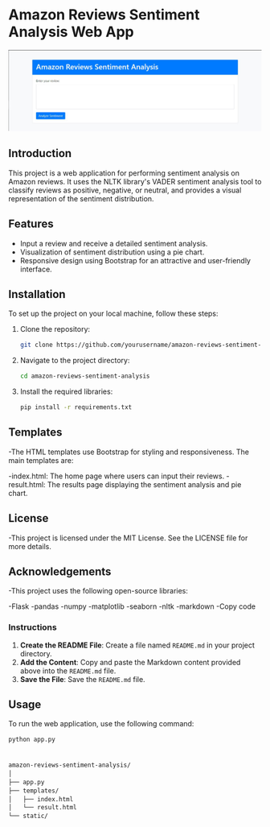 # Amazon Reviews Sentiment Analysis Web App

![Logo](logos.png)

## Introduction
This project is a web application for performing sentiment analysis on Amazon reviews. It uses the NLTK library's VADER sentiment analysis tool to classify reviews as positive, negative, or neutral, and provides a visual representation of the sentiment distribution.

## Features
- Input a review and receive a detailed sentiment analysis.
- Visualization of sentiment distribution using a pie chart.
- Responsive design using Bootstrap for an attractive and user-friendly interface.

## Installation
To set up the project on your local machine, follow these steps:

1. Clone the repository:
    ```sh
    git clone https://github.com/yourusername/amazon-reviews-sentiment-analysis.git
    ```

2. Navigate to the project directory:
    ```sh
    cd amazon-reviews-sentiment-analysis
    ```

3. Install the required libraries:
    ```sh
    pip install -r requirements.txt
    ```
## Templates
-The HTML templates use Bootstrap for styling and responsiveness. The main templates are:

-index.html: The home page where users can input their reviews.
-result.html: The results page displaying the sentiment analysis and pie chart.

## License
-This project is licensed under the MIT License. See the LICENSE file for more details.

## Acknowledgements
-This project uses the following open-source libraries:

-Flask
-pandas
-numpy
-matplotlib
-seaborn
-nltk
-markdown
-Copy code

### Instructions

1. **Create the README File**: Create a file named `README.md` in your project directory.
2. **Add the Content**: Copy and paste the Markdown content provided above into the `README.md` file.
3. **Save the File**: Save the `README.md` file.

## Usage
To run the web application, use the following command:
```sh
python app.py


amazon-reviews-sentiment-analysis/
│
├── app.py
├── templates/
│   ├── index.html
│   └── result.html
└── static/




